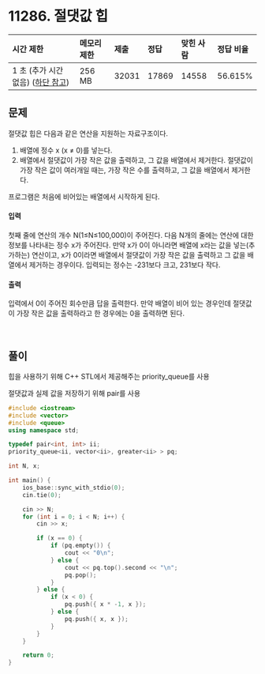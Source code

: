 # 11286. 절댓값 힙

| 시간 제한                                                                   | 메모리 제한 | 제출  | 정답  | 맞힌 사람 | 정답 비율 |
| :-------------------------------------------------------------------------- | :---------- | :---- | :---- | :-------- | :-------- |
| 1 초 (추가 시간 없음) ([하단 참고](https://www.acmicpc.net/problem/11286#)) | 256 MB      | 32031 | 17869 | 14558     | 56.615%   |

## 문제

절댓값 힙은 다음과 같은 연산을 지원하는 자료구조이다.

1. 배열에 정수 x (x ≠ 0)를 넣는다.
2. 배열에서 절댓값이 가장 작은 값을 출력하고, 그 값을 배열에서 제거한다. 절댓값이 가장 작은 값이 여러개일 때는, 가장 작은 수를 출력하고, 그 값을 배열에서 제거한다.

프로그램은 처음에 비어있는 배열에서 시작하게 된다.

#### 입력

첫째 줄에 연산의 개수 N(1≤N≤100,000)이 주어진다. 다음 N개의 줄에는 연산에 대한 정보를 나타내는 정수 x가 주어진다. 만약 x가 0이 아니라면 배열에 x라는 값을 넣는(추가하는) 연산이고, x가 0이라면 배열에서 절댓값이 가장 작은 값을 출력하고 그 값을 배열에서 제거하는 경우이다. 입력되는 정수는 -231보다 크고, 231보다 작다.

#### 출력

입력에서 0이 주어진 회수만큼 답을 출력한다. 만약 배열이 비어 있는 경우인데 절댓값이 가장 작은 값을 출력하라고 한 경우에는 0을 출력하면 된다.

<br/>

## 풀이

힙을 사용하기 위해 C++ STL에서 제공해주는 priority_queue를 사용

절댓값과 실제 값을 저장하기 위해 pair를 사용

```c++
#include <iostream>
#include <vector>
#include <queue>
using namespace std;

typedef pair<int, int> ii;
priority_queue<ii, vector<ii>, greater<ii> > pq;

int N, x;

int main() {
	ios_base::sync_with_stdio(0);
	cin.tie(0);

	cin >> N;
	for (int i = 0; i < N; i++) {
		cin >> x;

		if (x == 0) {
			if (pq.empty()) {
				cout << "0\n";
			} else {
				cout << pq.top().second << "\n";
				pq.pop();
			}
		} else {
			if (x < 0) {
				pq.push({ x * -1, x });
			} else {
				pq.push({ x, x });
			}
		}
	}

	return 0;
}
```
